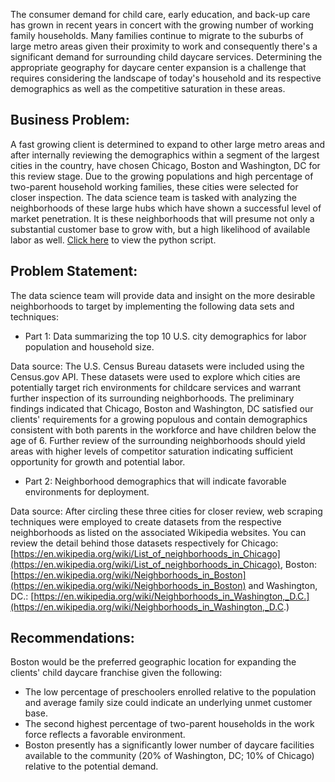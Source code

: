 The consumer demand for child care, early education, and back-up care has grown in recent years in concert with the growing number of working family households. Many families continue to migrate to the suburbs of large metro areas given their proximity to work and consequently there's a significant demand for surrounding child daycare services. Determining the appropriate geography for daycare center expansion is a challenge that requires considering the landscape of today's household and its respective demographics as well as the competitive saturation in these areas.

## Business Problem: ##

A fast growing client is determined to expand to other large metro areas and after internally reviewing the demographics within a segment of the largest cities in the country, have chosen Chicago, Boston and Washington, DC for this review stage. Due to the growing populations and high percentage of two-parent household working families, these cities were selected for closer inspection. The data science team is tasked with analyzing the neighborhoods of these large hubs which have shown a successful level of market penetration. It is these neighborhoods that will presume not only a substantial customer base to grow with, but a high likelihood of available labor as well.  [Click here](https://gregjroberts-datascientist.github.io/_pages/2019_11_01_Battle_for_Daycare_v1.html) to view the python script.

## Problem Statement: ##

The data science team will provide data and insight on the more desirable neighborhoods to target by implementing the following data sets and techniques:

- Part 1:  Data summarizing the top 10 U.S. city demographics for labor population and household size.

Data source: The U.S. Census Bureau datasets were included using the Census.gov API. These datasets were used to explore which cities are potentially target rich environments for childcare services and warrant further inspection of its surrounding neighborhoods. The preliminary findings indicated that Chicago, Boston and Washington, DC satisfied our clients' requirements for a growing populous and contain demographics consistent with both parents in the workforce and have children below the age of 6. Further review of the surrounding neighborhoods should yield areas with higher levels of competitor saturation indicating sufficient opportunity for growth and potential labor.  

- Part 2:  Neighborhood demographics that will indicate favorable environments for deployment.

Data source: After circling these three cities for closer review, web scraping techniques were employed to create datasets from the respective neighborhoods as listed on the associated Wikipedia websites.   You can review the detail behind those datasets respectively for Chicago: [https://en.wikipedia.org/wiki/List_of_neighborhoods_in_Chicago](https://en.wikipedia.org/wiki/List_of_neighborhoods_in_Chicago), Boston: [https://en.wikipedia.org/wiki/Neighborhoods_in_Boston](https://en.wikipedia.org/wiki/Neighborhoods_in_Boston) and Washington, DC.:   [https://en.wikipedia.org/wiki/Neighborhoods_in_Washington,_D.C.](https://en.wikipedia.org/wiki/Neighborhoods_in_Washington,_D.C.)

## Recommendations: ##

Boston would be the preferred geographic location for expanding the clients' child daycare franchise given the following:
- The low percentage of preschoolers enrolled relative to the population and average family size could indicate an underlying unmet customer base.
- The second highest percentage of two-parent households in the work force reflects a favorable environment.
- Boston presently has a significantly lower number of daycare facilities available to the community (20% of Washington, DC; 10% of Chicago) relative to the potential demand.  


 
